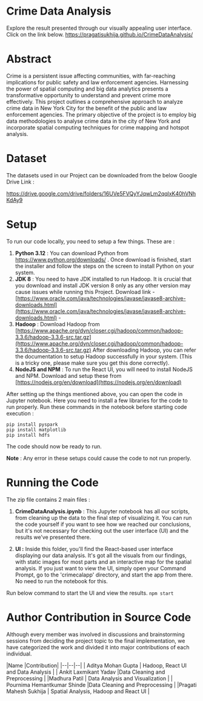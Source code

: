 ﻿# Crime Data Analysis

Explore the result presented through our visually appealing user interface. Click on the link below.
https://pragatisukhija.github.io/CrimeDataAnalysis/


# Abstract

Crime is a persistent issue affecting communities, with far-reaching implications for public safety and law enforcement agencies. Harnessing the power of spatial computing and big data analytics presents a transformative opportunity to understand and prevent crime more effectively. This project outlines a comprehensive approach to analyze crime data in New York City for the benefit of the public and law enforcement agencies. The primary objective of the project is to employ big data methodologies to analyse crime data in the city of New York and incorporate spatial computing techniques for crime mapping and hotspot analysis.

# Dataset

The datasets used in our Project can be downloaded from the below Google Drive Link :

https://drive.google.com/drive/folders/16UVe5FVQyYJqwLm2qqlxK40hVNhKdAy9

# Setup
To run our code locally, you need to setup a few things. These are : 

 1. **Python 3.12** : You can download Python from https://www.python.org/downloads/ . Once download is finished, start the installer and follow the steps on the screen to install Python on your system.
 2.  **JDK 8** :  You need to have JDK installed to run Hadoop. It is crucial that you download and install JDK version 8 only as any other version may cause issues while running this Project. Download link - [https://www.oracle.com/java/technologies/javase/javase8-archive-downloads.html](https://www.oracle.com/java/technologies/javase/javase8-archive-downloads.html) -
 3.  **Hadoop** : Download Hadoop from [https://www.apache.org/dyn/closer.cgi/hadoop/common/hadoop-3.3.6/hadoop-3.3.6-src.tar.gz](https://www.apache.org/dyn/closer.cgi/hadoop/common/hadoop-3.3.6/hadoop-3.3.6-src.tar.gz)
 After downloading Hadoop, you can refer the documentation to setup Hadoop successfully in your system. (This is a tricky one, please make sure you get this done correctly).
 4.  **NodeJS and NPM** : To run the React UI, you will need to install NodeJS and NPM. Download and setup these from [https://nodejs.org/en/download](https://nodejs.org/en/download)


After setting up the things mentioned above, you can open the code in Jupyter notebook. Here you need to install a few libraries for the code to run properly. Run these commands in the notebook before starting code execution : 

    pip install pyspark
    pip install matplotlib
    pip install hdfs

The code should now be ready to run. 

**Note** : Any error in these setups could cause the code to not run properly.
# Running the Code
The zip file contains 2 main files : 

 1. **CrimeDataAnalysis.ipynb** : This Jupyter notebook has all our scripts, from cleaning up the data to the final step of visualizing it. You can run the code yourself if you want to see how we reached our conclusions, but it's not necessary for checking out the user interface (UI) and the results we’ve presented there.

 2. **UI :** Inside this folder, you'll find the React-based user interface displaying our data analysis. It's got all the visuals from our findings, with static images for most parts and an interactive map for the spatial analysis. If you just want to view the UI, simply open your Command Prompt, go to the 'crimecalapp' directory, and start the app from there. No need to run the notebook for this.

Run below command to start the UI and view the results.
`npm start`

# Author Contribution in Source Code
Although every member was involved in discussions and brainstorming sessions from deciding the project topic to the final implementation, we have categorized the work and divided it into major contributions of each individual.

|Name  |Contribution| 
|--|--|--|
| Aditya Mohan Gupta  | Hadoop, React UI and Data Analysis |
|  Ankit Laxmikant Yadav |Data Cleaning and Preprocessing  |
|Madhura Patil  | Data Analysis and Visualization |
|   Pournima Hemantkumar Shinde |Data Cleaning and Preprocessing  |
|Pragati Mahesh Sukhija  | Spatial Analysis, Hadoop and React UI |
